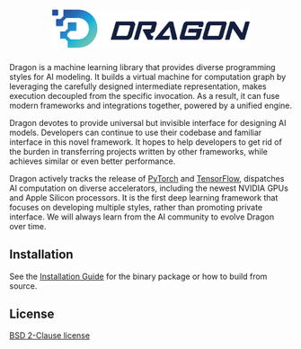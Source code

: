 <h1 align="center">
  <a href="https://seetadragon.com">
  <img src="https://github.com/seetaresearch/dragon/blob/master/docs/images/banner_repository.png" alt="dragon" width="70%">
  </a>
</h1>

Dragon is a machine learning library that provides diverse programming styles for AI modeling. It builds a virtual machine for computation graph by leveraging the carefully designed intermediate representation, makes execution decoupled from the specific invocation. As a result, it can fuse modern frameworks and integrations together, powered by a unified engine.

Dragon devotes to provide universal but invisible interface for designing AI models. Developers can continue to use their codebase and familiar interface in this novel framework. It hopes to help developers to get rid of the burden in transferring projects written by other frameworks, while achieves similar or even better performance.

Dragon actively tracks the release of [PyTorch](https://www.pytorch.org/) and [TensorFlow](https://www.tensorflow.org), dispatches AI computation on diverse accelerators, including the newest NVIDIA GPUs and Apple Silicon processors. It is the first deep learning framework that focuses on developing multiple styles, rather than promoting private interface. We will always learn from the AI community to evolve Dragon over time.

## Installation

See the [Installation Guide](https://seetadragon.com/install) for the binary package or how to build from source.

## License
[BSD 2-Clause license](https://github.com/seetaresearch/dragon/blob/master/LICENSE)
